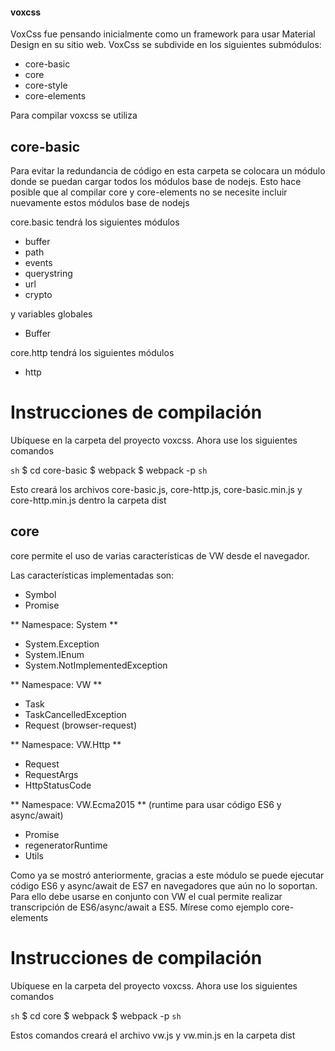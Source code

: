 
#### voxcss

VoxCss fue pensando inicialmente como un framework para usar Material Design en su sitio web. 
VoxCss se subdivide en los siguientes submódulos:

* core-basic
* core
* core-style
* core-elements


Para compilar voxcss se utiliza 






## core-basic

Para evitar la redundancia de código en esta carpeta se colocara un módulo donde se puedan cargar todos los módulos base de nodejs. Esto hace posible que al compilar core y core-elements no se necesite incluir nuevamente estos módulos base de nodejs

core.basic tendrá los siguientes módulos

* buffer
* path
* events
* querystring
* url
* crypto

y variables globales
* Buffer


core.http tendrá los siguientes módulos

* http


# Instrucciones de compilación

Ubíquese en la carpeta del proyecto voxcss. Ahora use los siguientes comandos

`sh`
$ cd core-basic
$ webpack
$ webpack -p
`sh`

Esto creará los archivos core-basic.js, core-http.js, core-basic.min.js y core-http.min.js dentro la carpeta dist



## core

core permite el uso de varias características de VW desde el navegador.

Las características implementadas son:

* Symbol
* Promise

** Namespace: System **
* System.Exception
* System.IEnum
* System.NotImplementedException

** Namespace: VW **
* Task
* TaskCancelledException
* Request (browser-request)

** Namespace: VW.Http **
* Request
* RequestArgs
* HttpStatusCode

** Namespace: VW.Ecma2015 **  (runtime para usar código ES6 y async/await)
* Promise
* regeneratorRuntime
* Utils


Como ya se mostró anteriormente, gracias a este módulo se puede ejecutar código ES6 y async/await de ES7 en navegadores que aún no lo soportan. Para ello debe usarse en conjunto con VW el cual permite realizar transcripción de ES6/async/await a ES5. Mírese como ejemplo core-elements 


# Instrucciones de compilación

Ubíquese en la carpeta del proyecto voxcss. Ahora use los siguientes comandos

`sh`
$ cd core
$ webpack
$ webpack -p
`sh`


Estos comandos creará el archivo vw.js y vw.min.js en la carpeta dist





